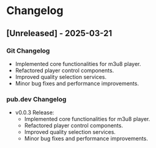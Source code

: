 # Changelog

## [Unreleased] - 2025-03-21

### Git Changelog
- Implemented core functionalities for m3u8 player.
- Refactored player control components.
- Improved quality selection services.
- Minor bug fixes and performance improvements.

### pub.dev Changelog
- v0.0.3 Release:
    - Implemented core functionalities for m3u8 player.
    - Refactored player control components.
    - Improved quality selection services.
    - Minor bug fixes and performance improvements.
